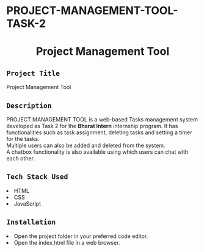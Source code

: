 # PROJECT-MANAGEMENT-TOOL-TASK-2
<h1 align="center">
  <a href="# Project Management Tool"></a>
  Project Management Tool
</h1>

## `Project Title`
Project Management Tool

## `Description`
PROJECT MANAGEMENT TOOL is a web-based Tasks management system developed as Task 2 for the **Bharat Intern** internship program. It has functionalities such as task assignment, deleting tasks and setting a timer for the tasks.
<br>
Multiple users can also be added and deleted from the system.
<br>
A chatbox functionality is also available using which users can chat with each other.

## `Tech Stack Used`
<li>HTML</li>
<li>CSS</li>
<li>JavaScript</li>

## `Installation`
<li>Open the project folder in your preferred code editor.</li>
<li>Open the index.html file in a web browser.</li>
